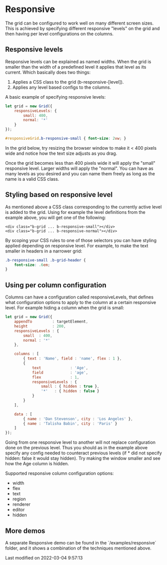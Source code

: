 # Responsive

The grid can be configured to work well on many different screen sizes. This is achieved by specifying different responsive "levels" on the grid and then having per level configurations on the columns. 

## Responsive levels

Responsive levels can be explained as named widths. When the grid is smaller than the width of a predefined level it applies that level as its current. Which basically does two things:

1. Applies a CSS class to the grid (b-responsive-[level]).
2. Applies any level based configs to the columns.

A basic example of specifying responsive levels:

```javascript
let grid = new Grid({
    responsiveLevels: {
        small: 400,
        normal: '*'
    }
});
```

```css
#responsiveGrid.b-responsive-small { font-size: 2vw; }
```

In the grid below, try resizing the browser window to make it < 400 pixels wide and notice how the text size adjusts
as you drag.

<div class="external-example" data-file="Grid/guides/responsive/basic.js"></div>

Once the grid becomes less than 400 pixels wide it will apply the "small" responsive level. Larger widths will apply the "normal". You can have as many levels as you desired and you can name them freely as long as the name is a valid CSS class.

## Styling based on responsive level

As mentioned above a CSS class corresponding to the currently active level is added to the grid. Using for example the level definitions from the example above, you will get one of the following:

```
<div class="b-grid ... b-responsive-small"></div>
<div class="b-grid ... b-responsive-normal"></div>

```

By scoping your CSS rules to one of those selectors you can have styling applied depending on responsive level. For example, to make the text smaller in headers in a narrower grid:

```css
.b-responsive-small .b-grid-header {
    font-size: .6em; 
}
```

## Using per column configuration

Columns can have a configuration called responsiveLevels, that defines what configuration options to apply to the column at a certain responsive level. For example hiding a column when the grid is small:

```javascript
let grid = new Grid({
    appendTo         : targetElement,
    height           : 200,
    responsiveLevels : {
        small  : 400,
        normal : '*'
    },

    columns : [
        { text : 'Name', field : 'name', flex : 1 },
        {
            text             : 'Age',
            field            : 'age',
            flex             : 1,
            responsiveLevels : {
                small : { hidden : true },
                '*'   : { hidden : false }
            }
        }
    ],

    data : [
        { name : 'Dan Stevenson', city : 'Los Angeles' },
        { name : 'Talisha Babin', city : 'Paris' }
    ]
});
```

Going from one responsive level to another will not replace configuration done on the previous level. Thus you should as in the example above specify any config needed to counteract previous levels (if * did not specify hidden: false it would stay hidden).
Try making the window smaller and see how the Age column is hidden.

<div class="external-example" data-file="Grid/guides/responsive/columns.js"></div>

Supported responsive column configuration options:

* width
* flex
* text
* region
* renderer
* editor
* hidden  

## More demos
A separate Responsive demo can be found in the ´/examples/responsive´ folder, and it shows a combination of the techniques mentioned above.


<p class="last-modified">Last modified on 2022-03-04 9:57:13</p>